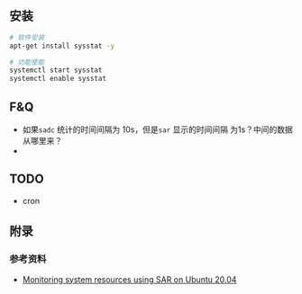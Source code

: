 ## 安装

```bash
# 软件安装
apt-get install sysstat -y

# 功能使能
systemctl start sysstat
systemctl enable sysstat
```



## F&Q

* 如果`sadc` 统计的时间间隔为 10s，但是`sar` 显示的时间间隔 为1s？中间的数据从哪里来？
* 



## TODO

* cron






## 附录

### 参考资料

* [Monitoring system resources using SAR on Ubuntu 20.04](https://www.howtoforge.com/monitoring-system-resources-using-sar-on-ubuntu-2004/)

